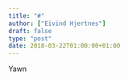 ```yaml
---
title: "#"
author: ["Eivind Hjertnes"]
draft: false
type: "post"
date: 2018-03-22T01:00:00+01:00
---
```


Yawn
